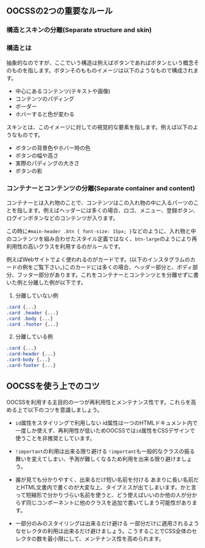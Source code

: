 ## OOCSSの2つの重要なルール

### 構造とスキンの分離(Separate structure and skin)

### 構造とは

抽象的なのですが、ここでいう構造は例えばボタンであればボタンという概念そのものを指します。ボタンそのもものイメージは以下のようなもので構成されます。

- 中心にあるコンテンツ(テキストや画像)
- コンテンツのパディング
- ボーダー
- ホバーすると色が変わる

スキンとは、このイメージに対しての視覚的な要素を指します。例えば以下のようなものです。

- ボタンの背景色やホバー時の色
- ボタンの幅や高さ
- 実際のパディングの大きさ
- ボタンの影

### コンテナーとコンテンツの分離(Separate container and content)

コンテナーとは入れ物のことで、コンテンツはこの入れ物の中に入るパーツのことを指します。例えばヘッダーには多くの場合、ロゴ、メニュー、登録ボタン、ログインボタンなどのコンテンツが入ります。

この時に`#main-header .btn { font-size: 15px; }`などのように、入れ物と中のコンテンツを組み合わせたスタイル定義ではなく、`btn-large`のようにより再利用性の高いクラスを利用するのがルールです。

例えばWebサイトでよく使われるのがカードです。(以下のインスタグラムのカードの例をご覧下さい。)このカードには多くの場合、ヘッダー部分と、ボディ部分、フッター部分があります。これをコンテナーとコンテンツとを分離せずに書いた例と分離した例が以下です。


1. 分離していない例

```css
.card {...}
.card .header {...}
.card .body {...}
.card .footer {...}
```

2. 分離している例

```css
.card {...}
.card-header {...}
.card-body {...}
.card-footer {...}
```

## OOCSSを使う上でのコツ

OOCSSを利用する主目的の一つが再利用性とメンテナンス性です。これらを高める上で以下のコツを意識しましょう。

- `id`属性をスタイリングで利用しない
id属性は一つのHTMLドキュメント内で一度しか使えず、再利用性が低いためOOCSSでは`id`属性をCSSデザインで使うことを非推奨としています。

- `!important`の利用は出来る限り避ける
`!important`も一般的なクラスの振る舞いを変えてしまい、予測が難しくなるため利用を出来る限り避けましょう。

- 誰が見ても分かりやすく、出来るだけ短い名前を付ける
あまりに長い名前だとHTML文書内で書くのが大変な上、タイプミスが出てしまいます。かと言って短縮形で分かりづらい名前を使うと、どう使えばいいのか他の人が分からず同じコンポーネントに他のクラスを追加で書いてしまう可能性があります。

- 一部分のみのスタイリングは出来るだけ避ける
一部分だけに適用されるようなセレクタの利用は出来るだけ避けましょう。こうすることでCSS全体のセレクタの数を最小限にして、メンテナンス性を高められます。
